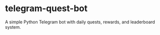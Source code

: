 # telegram-quest-bot
A simple Python Telegram bot with daily quests, rewards, and leaderboard system.

